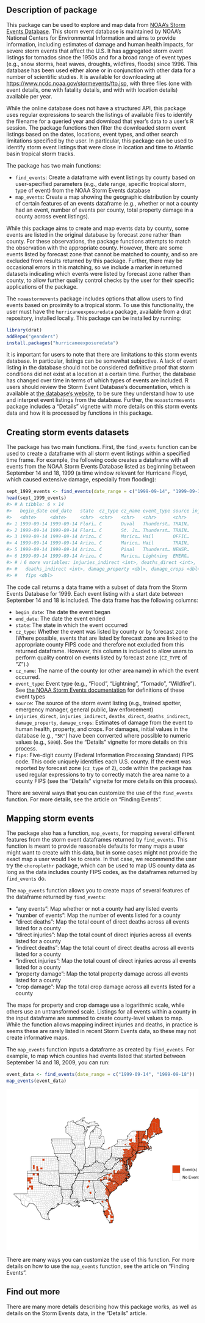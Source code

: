 
<!-- [![Build Status](https://travis-ci.org/geanders/noaastormevents.svg?branch=master)](https://travis-ci.org/zailchen/noaastormevents) -->
<!-- README.md is generated from README.Rmd. Please edit that file -->

## Description of package

This package can be used to explore and map data from [NOAA’s Storm
Events Database](https://www.ncdc.noaa.gov/stormevents/). This storm
event database is maintained by NOAA’s National Centers for
Environmental Information and aims to provide information, including
estimates of damage and human health impacts, for severe storm events
that affect the U.S. It has aggregated storm event listings for tornados
since the 1950s and for a broad range of event types (e.g., snow storms,
heat waves, droughts, wildfires, floods) since 1996. This database has
been used either alone or in conjunction with other data for a number of
scientific studies. It is available for downloading at
<https://www.ncdc.noaa.gov/stormevents/ftp.jsp>, with three files (one
with event details, one with fatality details, and with with location
details) available per year.

While the online database does not have a structured API, this package
uses regular expressions to search the listings of available files to
identify the filename for a queried year and download that year’s data
to a user’s R session. The package functions then filter the downloaded
storm event listings based on the dates, locations, event types, and
other search limitations specified by the user. In particular, this
package can be used to identify storm event listings that were close in
location and time to Atlantic basin tropical storm tracks.

The package has two main functions:

- `find_events`: Create a dataframe with event listings by county based
  on user-specified parameters (e.g., date range, specific tropical
  storm, type of event) from the NOAA Storm Events database
- `map_events`: Create a map showing the geographic distribution by
  county of certain features of an events dataframe (e.g., whether or
  not a county had an event, number of events per county, total property
  damage in a county across event listings).

While this package aims to create and map events data by county, some
events are listed in the original database by forecast zone rather than
county. For these observations, the package functions attempts to match
the observation with the appropriate county. However, there are some
events listed by forecast zone that cannot be matched to county, and so
are excluded from results returned by this package. Further, there may
be occasional errors in this matching, so we include a marker in
returned datasets indicating which events were listed by forecast zone
rather than county, to allow further quality control checks by the user
for their specific applications of the package.

The `noaastormevents` package includes options that allow users to find
events based on proximity to a tropical storm. To use this
functionality, the user must have the `hurricaneexposuredata` package,
available from a drat repository, installed locally. This package can be
installed by running:

``` r
library(drat)
addRepo("geanders")
install.packages("hurricaneexposuredata")
```

It is important for users to note that there are limitations to this
storm events database. In particular, listings can be somewhat
subjective. A lack of event listing in the database should not be
considered definitive proof that storm conditions did not exist at a
location at a certain time. Further, the database has changed over time
in terms of which types of events are included. R users should review
the Storm Event Database’s documentation, which is available at [the
database’s website](https://www.ncdc.noaa.gov/stormevents/), to be sure
they understand how to use and interpret event listings from the
database. Further, the `noaastormevents` package includes a “Details”
vignette with more details on this storm events data and how it is
processed by functions in this package.

## Creating storm events datasets

The package has two main functions. First, the `find_events` function
can be used to create a dataframe with all storm event listings within a
specified time frame. For example, the following code creates a
dataframe with all events from the NOAA Storm Events Database listed as
beginning between September 14 and 18, 1999 (a time window relevant for
Hurricane Floyd, which caused extensive damage, especially from
flooding):

``` r
sept_1999_events <- find_events(date_range = c("1999-09-14", "1999-09-18"))
head(sept_1999_events)
#> # A tibble: 6 × 14
#>   begin_date end_date   state  cz_type cz_name event_type source injuries_direct
#>   <date>     <date>     <chr>  <chr>   <chr>   <chr>      <chr>            <int>
#> 1 1999-09-14 1999-09-14 Flori… C       Duval   Thunderst… TRAIN…               0
#> 2 1999-09-14 1999-09-14 Flori… C       St. Jo… Thunderst… TRAIN…               0
#> 3 1999-09-14 1999-09-14 Arizo… C       Marico… Hail       OFFIC…               0
#> 4 1999-09-14 1999-09-14 Arizo… C       Marico… Hail       TRAIN…               0
#> 5 1999-09-14 1999-09-14 Arizo… C       Pinal   Thunderst… NEWSP…               0
#> 6 1999-09-14 1999-09-14 Arizo… C       Marico… Lightning  EMERG…               1
#> # ℹ 6 more variables: injuries_indirect <int>, deaths_direct <int>,
#> #   deaths_indirect <int>, damage_property <dbl>, damage_crops <dbl>,
#> #   fips <dbl>
```

The code call returns a data frame with a subset of data from the Storm
Events Database for 1999. Each event listing with a start date between
September 14 and 18 is included. The data frame has the following
columns:

- `begin_date`: The date the event began
- `end_date`: The date the event ended
- `state`: The state in which the event occurred
- `cz_type`: Whether the event was listed by county or by forecast zone
  (Where possible, events that are listed by forecast zone are linked to
  the appropriate county FIPS code and therefore not excluded from this
  returned dataframe. However, this column is included to allow users to
  perform quality control on events listed by forecast zone (`CZ_TYPE`
  of “Z”).)
- `cz_name`: The name of the county (or other area name) in which the
  event occurred.
- `event_type`: Event type (e.g., “Flood”, “Lightning”, “Tornado”,
  “Wildfire”). See [the NOAA Storm Events
  documentation](https://www.ncdc.noaa.gov/stormevents/pd01016005curr.pdf)
  for definitions of these event types
- `source`: The source of the storm event listing (e.g., trained
  spotter, emergency manager, general public, law enforcement)
- `injuries_direct`, `injuries_indirect`, `deaths_direct`,
  `deaths_indirect`, `damage_property`, `damage_crops`: Estimates of
  damage from the event to human health, property, and crops. For
  damages, initial values in the database (e.g., `"5K"`) have been
  converted where possible to numeric values (e.g., `5000`). See the
  “Details” vignette for more details on this process.
- `fips`: Five-digit county (Federal Information Processing Standard)
  FIPS code. This code uniquely identifies each U.S. county. If the
  event was reported by forecast zone (`cz_type` of `Z`), code within
  the package has used regular expressions to try to correctly match the
  area name to a county FIPS (see the “Details” vignette for more
  details on this process).

There are several ways that you can customize the use of the
`find_events` function. For more details, see the article on “Finding
Events”.

## Mapping storm events

The package also has a function, `map_events`, for mapping several
different features from the storm event dataframes returned by
`find_events`. This function is meant to provide reasonable defaults for
many maps a user might want to create with this data, but in some cases
might not provide the exact map a user would like to create. In that
case, we recommend the user try the `choroplethr` package, which can be
used to map US county data as long as the data includes county FIPS
codes, as the dataframes returned by `find_events` do.

The `map_events` function allows you to create maps of several features
of the dataframe returned by `find_events`:

- “any events”: Map whether or not a county had any listed events
- “number of events”: Map the number of events listed for a county
- “direct deaths”: Map the total count of direct deaths across all
  events listed for a county
- “direct injuries”: Map the total count of direct injuries across all
  events listed for a county
- “indirect deaths”: Map the total count of direct deaths across all
  events listed for a county
- “indirect injuries”: Map the total count of direct injuries across all
  events listed for a county
- “property damage”: Map the total property damage across all events
  listed for a county
- “crop damage”: Map the total crop damage across all events listed for
  a county

The maps for property and crop damage use a logarithmic scale, while
others use an untransformed scale. Listings for all events within a
county in the input dataframe are summed to create county-level values
to map. While the function allows mapping indirect injuries and deaths,
in practice is seems these are rarely listed in recent Storm Events
data, so these may not create informative maps.

The `map_events` function inputs a dataframe as created by
`find_events`. For example, to map which counties had events listed that
started between September 14 and 18, 2009, you can run:

``` r
event_data <- find_events(date_range = c("1999-09-14", "1999-09-18"))
map_events(event_data)
```

![](man/figures/unnamed-chunk-6-1.png)<!-- -->

There are many ways you can customize the use of this function. For more
details on how to use the `map_events` function, see the article on
“Finding Events”.

## Find out more

There are many more details describing how this package works, as well
as details on the Storm Events data, in the “Details” article.
